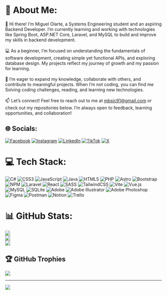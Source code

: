 # 💫 About Me:
👋 Hi there! I’m Miguel Olarte, a Systems Engineering student and an aspiring Backend Developer. I’m currently learning and working with technologies like Spring Boot, ASP.NET Core, Laravel, and MySQL to build and improve my skills in backend development.<br><br>💻 As a beginner, I’m focused on understanding the fundamentals of software development, creating simple yet functional APIs, and exploring database design. My projects reflect my journey of growth and my passion for learning.<br><br>🌱 I’m eager to expand my knowledge, collaborate with others, and contribute to meaningful projects. When I’m not coding, you can find me Solving coding challenges, reading, and learning new technologies.<br><br>📫 Let’s connect! Feel free to reach out to me at mbsic91@gmail.com or check out my repositories below. I’m always open to feedback, learning opportunities, and collaboration!


## 🌐 Socials:
[![Facebook](https://img.shields.io/badge/Facebook-%231877F2.svg?logo=Facebook&logoColor=white)](https://facebook.com/https://www.facebook.com/profile.php?id=61572989186098) [![Instagram](https://img.shields.io/badge/Instagram-%23E4405F.svg?logo=Instagram&logoColor=white)](https://instagram.com/miguel_olarte91) [![LinkedIn](https://img.shields.io/badge/LinkedIn-%230077B5.svg?logo=linkedin&logoColor=white)](https://linkedin.com/in/miguel-olarte-dev) [![TikTok](https://img.shields.io/badge/TikTok-%23000000.svg?logo=TikTok&logoColor=white)](https://tiktok.com/@https://www.tiktok.com/@tktkr91?is_from_webapp=1&sender_device=pc) [![X](https://img.shields.io/badge/X-black.svg?logo=X&logoColor=white)](https://x.com/@MiguelO41033679) 

# 💻 Tech Stack:
![C#](https://img.shields.io/badge/c%23-%23239120.svg?style=for-the-badge&logo=csharp&logoColor=white) ![CSS3](https://img.shields.io/badge/css3-%231572B6.svg?style=for-the-badge&logo=css3&logoColor=white) ![JavaScript](https://img.shields.io/badge/javascript-%23323330.svg?style=for-the-badge&logo=javascript&logoColor=%23F7DF1E) ![Java](https://img.shields.io/badge/java-%23ED8B00.svg?style=for-the-badge&logo=openjdk&logoColor=white) ![HTML5](https://img.shields.io/badge/html5-%23E34F26.svg?style=for-the-badge&logo=html5&logoColor=white) ![PHP](https://img.shields.io/badge/php-%23777BB4.svg?style=for-the-badge&logo=php&logoColor=white)   ![Astro](https://img.shields.io/badge/astro-%232C2052.svg?style=for-the-badge&logo=astro&logoColor=white) ![Bootstrap](https://img.shields.io/badge/bootstrap-%238511FA.svg?style=for-the-badge&logo=bootstrap&logoColor=white) ![NPM](https://img.shields.io/badge/NPM-%23CB3837.svg?style=for-the-badge&logo=npm&logoColor=white)  ![Laravel](https://img.shields.io/badge/laravel-%23FF2D20.svg?style=for-the-badge&logo=laravel&logoColor=white) ![React](https://img.shields.io/badge/react-%2320232a.svg?style=for-the-badge&logo=react&logoColor=%2361DAFB) ![SASS](https://img.shields.io/badge/SASS-hotpink.svg?style=for-the-badge&logo=SASS&logoColor=white) ![TailwindCSS](https://img.shields.io/badge/tailwindcss-%2338B2AC.svg?style=for-the-badge&logo=tailwind-css&logoColor=white)  ![Vite](https://img.shields.io/badge/vite-%23646CFF.svg?style=for-the-badge&logo=vite&logoColor=white) ![Vue.js](https://img.shields.io/badge/vue.js-%2335495e.svg?style=for-the-badge&logo=vuedotjs&logoColor=%234FC08D) ![MySQL](https://img.shields.io/badge/mysql-4479A1.svg?style=for-the-badge&logo=mysql&logoColor=white) ![SQLite](https://img.shields.io/badge/sqlite-%2307405e.svg?style=for-the-badge&logo=sqlite&logoColor=white) ![Adobe](https://img.shields.io/badge/adobe-%23FF0000.svg?style=for-the-badge&logo=adobe&logoColor=white) ![Adobe Illustrator](https://img.shields.io/badge/adobe%20illustrator-%23FF9A00.svg?style=for-the-badge&logo=adobe%20illustrator&logoColor=white) ![Adobe Photoshop](https://img.shields.io/badge/adobe%20photoshop-%2331A8FF.svg?style=for-the-badge&logo=adobe%20photoshop&logoColor=white) ![Figma](https://img.shields.io/badge/figma-%23F24E1E.svg?style=for-the-badge&logo=figma&logoColor=white) ![Postman](https://img.shields.io/badge/Postman-FF6C37?style=for-the-badge&logo=postman&logoColor=white) ![Notion](https://img.shields.io/badge/Notion-%23000000.svg?style=for-the-badge&logo=notion&logoColor=white) ![Trello](https://img.shields.io/badge/Trello-%23026AA7.svg?style=for-the-badge&logo=Trello&logoColor=white)
# 📊 GitHub Stats:
![](https://github-readme-stats.vercel.app/api?username=olarte91&theme=tokyonight&hide_border=false&include_all_commits=true&count_private=true)<br/>
![](https://github-readme-streak-stats.herokuapp.com/?user=olarte91&theme=tokyonight&hide_border=false)<br/>
![](https://github-readme-stats.vercel.app/api/top-langs/?username=olarte91&theme=tokyonight&hide_border=false&include_all_commits=true&count_private=true&layout=compact)

## 🏆 GitHub Trophies
![](https://github-profile-trophy.vercel.app/?username=olarte91&theme=dracula&no-frame=true&no-bg=true&margin-w=4)

---
[![](https://visitcount.itsvg.in/api?id=olarte91&icon=0&color=0)](https://visitcount.itsvg.in)

  
<!-- Proudly created with GPRM ( https://gprm.itsvg.in ) -->
